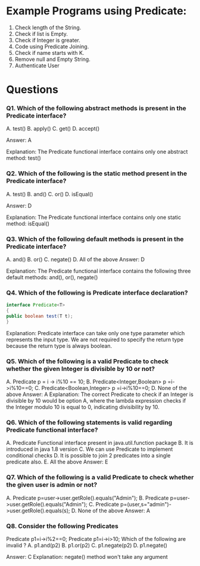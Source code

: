 # Example Programs using Predicate:

1. Check length of the String.
2. Check if list is Empty.
3. Check if Integer is greater.
4. Code using Predicate Joining.
5. Check if name starts with K.
6. Remove null and Empty String.
7. Authenticate User

# Questions

### Q1. Which of the following abstract methods is present in the Predicate interface?

A. test()
B. apply()
C. get()
D. accept()

Answer: A

Explanation: The Predicate functional interface contains only one abstract method: test()

### Q2. Which of the following is the static method present in the Predicate interface?

A. test()
B. and()
C. or()
D. isEqual()

Answer: D

Explanation: The Predicate functional interface contains only one static method: isEqual()

### Q3. Which of the following default methods is present in the Predicate interface?

A. and()
B. or()
C. negate()
D. All of the above
Answer: D

Explanation: The Predicate functional interface contains the following three default methods: and(), or(), negate()

### Q4. Which of the following is Predicate interface declaration?

```java
interface Predicate<T>
{
public boolean test(T t);
}

```

Explanation: Predicate interface can take only one type parameter which represents the input type. We are not required to specify the return type because the return type is always boolean.

### Q5. Which of the following is a valid Predicate to check whether the given Integer is divisible by 10 or not?

A. Predicate<Integer> p = i -> i%10 == 10;
B. Predicate<Integer,Boolean> p =i->i%10==0;
C. Predicate<Boolean,Integer> p =i->i%10==0;
D. None of the above
Answer: A
Explanation: The correct Predicate to check if an Integer is divisible by 10 would be option A, where the lambda expression checks if the Integer modulo 10 is equal to 0, indicating divisibility by 10.

### Q6. Which of the following statements is valid regarding Predicate functional interface?

A. Predicate Functional interface present in java.util.function package
B. It is introduced in java 1.8 version
C. We can use Predicate to implement conditional checks
D. It is possible to join 2 predicates into a single predicate also.
E. All the above
Answer: E

### Q7. Which of the following is a valid Predicate to check whether the given user is admin or not?

A. Predicate<User> p=user->user.getRole().equals("Admin");
B. Predicate<Boolean> p=user->user.getRole().equals("Admin");
C. Predicate<User> p=(user,s="admin")->user.getRole().equals(s);
D. None of the above
Answer: A

### Q8. Consider the following Predicates

Predicate<Integer> p1=i->i%2==0;
Predicate<Integer> p1=i->i>10;
Which of the following are invalid ?
A. p1.and(p2)
B. p1.or(p2)
C. p1.negate(p2)
D. p1.negate()

Answer: C
Explanation: negate() method won't take any argument